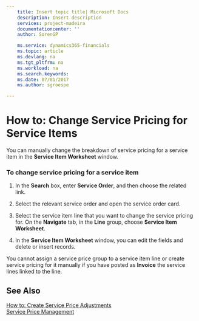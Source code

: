 ```yaml
---
    title: Insert topic title| Microsoft Docs
    description: Insert description
    services: project-madeira
    documentationcenter: ''
    author: SorenGP

    ms.service: dynamics365-financials
    ms.topic: article
    ms.devlang: na
    ms.tgt_pltfrm: na
    ms.workload: na
    ms.search.keywords:
    ms.date: 07/01/2017
    ms.author: sgroespe

---
```

# How to: Change Service Pricing for Service Items
You can manually change the breakdown of service pricing for a service item in the **Service Item Worksheet** window.  
  
### To change service pricing for a service item  
  
1.  In the **Search** box, enter **Service Order**, and then choose the related link.  
  
2.  Select the relevant service order and open the service order card.  
  
3.  Select the service item line that you want to change the service pricing for. On the **Navigate** tab, in the **Line** group, choose **Service Item Worksheet**.  
  
4.  In the **Service Item Worksheet** window, you can edit the fields and delete or insert records.  
  
 You cannot assign a service price group to a service item line or create service pricing for it manually if you have posted as **Invoice** the service lines linked to the line.  
  
## See Also  
 [How to: Create Service Price Adjustments](../how-to-create-service-price-adjustments.md)   
 [Service Price Management](../service-price-management.md)